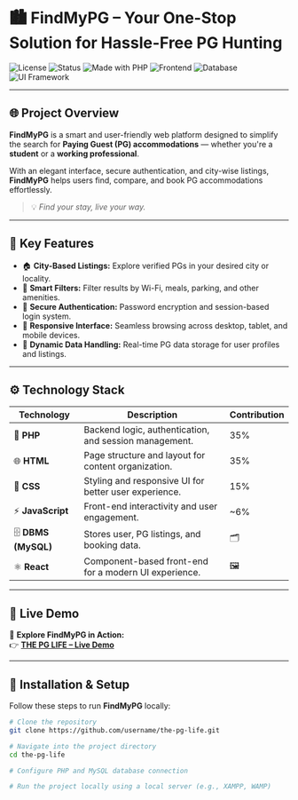 # 🏙️ FindMyPG – Your One-Stop Solution for Hassle-Free PG Hunting

![License](https://img.shields.io/badge/License-MIT-blue.svg)
![Status](https://img.shields.io/badge/Status-Live-brightgreen)
![Made with PHP](https://img.shields.io/badge/Made%20with-PHP-blue)
![Frontend](https://img.shields.io/badge/Frontend-HTML%2C%20CSS%2C%20JS-orange)
![Database](https://img.shields.io/badge/Database-MySQL-lightgrey)
![UI Framework](https://img.shields.io/badge/UI-React-blueviolet)

---

## 🌐 **Project Overview**

**FindMyPG** is a smart and user-friendly web platform designed to simplify the search for **Paying Guest (PG) accommodations** — whether you're a **student** or a **working professional**.

With an elegant interface, secure authentication, and city-wise listings, **FindMyPG** helps users find, compare, and book PG accommodations effortlessly.

> 💡 *Find your stay, live your way.*

---

## 🌟 **Key Features**

- 🏠 **City-Based Listings:** Explore verified PGs in your desired city or locality.  
- 🎯 **Smart Filters:** Filter results by Wi-Fi, meals, parking, and other amenities.  
- 🔐 **Secure Authentication:** Password encryption and session-based login system.  
- 📱 **Responsive Interface:** Seamless browsing across desktop, tablet, and mobile devices.  
- 💾 **Dynamic Data Handling:** Real-time PG data storage for user profiles and listings.  

---

## ⚙️ **Technology Stack**

| Technology | Description | Contribution |
|-------------|--------------|--------------|
| 🐘 **PHP** | Backend logic, authentication, and session management. | 35% |
| 🌐 **HTML** | Page structure and layout for content organization. | 35% |
| 🎨 **CSS** | Styling and responsive UI for better user experience. | 15% |
| ⚡ **JavaScript** | Front-end interactivity and user engagement. | ~6% |
| 🗄️ **DBMS (MySQL)** | Stores user, PG listings, and booking data. | 🗂️ |
| ⚛️ **React** | Component-based front-end for a modern UI experience. | 🖼️ |

---

## 🚀 **Live Demo**

🎯 **Explore FindMyPG in Action:**  
👉 [**THE PG LIFE – Live Demo**](http://pglifelive)

---

## 🧭 **Installation & Setup**

Follow these steps to run **FindMyPG** locally:

```bash
# Clone the repository
git clone https://github.com/username/the-pg-life.git

# Navigate into the project directory
cd the-pg-life

# Configure PHP and MySQL database connection

# Run the project locally using a local server (e.g., XAMPP, WAMP)
